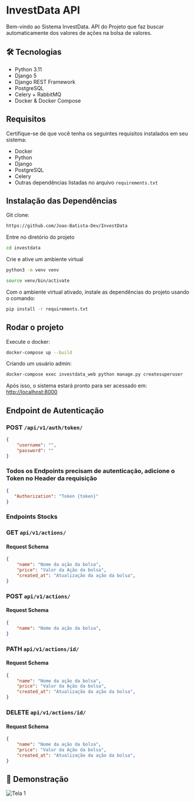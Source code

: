 # InvestData API

Bem-vindo ao Sistema InvestData. API do Projeto que faz buscar automaticamente dos valores de ações na bolsa de valores.

## 🛠 Tecnologias
- Python 3.11
- Django 5
- Django REST Framework
- PostgreSQL
- Celery + RabbitMQ
- Docker & Docker Compose

## Requisitos

Certifique-se de que você tenha os seguintes requisitos instalados em seu sistema:

- Docker
- Python
- Django
- PostgreSQL
- Celery
- Outras dependências listadas no arquivo `requirements.txt`

## Instalação das Dependências

Git clone:
```bash
https://github.com/Joao-Batista-Dev/InvestData
```

Entre no diretório do projeto
```bash
cd investdata
```

Crie e ative um ambiente virtual
```bash
python3 -m venv venv

source venv/bin/activate
```

Com o ambiente virtual ativado, instale as dependências do projeto usando o comando:
```bash
pip install -r requirements.txt
```

## Rodar o projeto

Execute o docker:
```bash
docker-compose up --build
```

Criando um usuário admin:
```bash
docker-compose exec investdata_web python manage.py createsuperuser
```

Após isso, o sistema estará pronto para ser acessado em:
[http://localhost:8000](http://localhost:8000)

## Endpoint de Autenticação
### **POST** `/api/v1/auth/token/`
```json
{
    "username": "",
    "password": ""
}
```

### Todos os Endpoints precisam de autenticação, adicione o Token no Header da requisição
```json
{
   "Authorization": "Token {token}"
}
```

### Endpoints Stocks
### **GET** `api/v1/actions/`
#### Request Schema
```json
{
    "name": "Nome da ação da bolsa",
    "price": "Valor da Ação da bolsa",
	"created_at": "Atualização da ação da bolsa",
}
```

### **POST** `api/v1/actions/`
#### Request Schema
```json
{
    "name": "Nome da ação da bolsa",
}
```

### **PATH** `api/v1/actions/id/`
#### Request Schema
```json
{
    "name": "Nome da ação da bolsa",
    "price": "Valor da Ação da bolsa",
	"created_at": "Atualização da ação da bolsa",
}
```

### **DELETE** `api/v1/actions/id/`
#### Request Schema
```json
{
    "name": "Nome da ação da bolsa",
    "price": "Valor da Ação da bolsa",
	"created_at": "Atualização da ação da bolsa",
}
```


## 🎥 Demonstração

![Tela 1](./docs-gif/foto01.png)